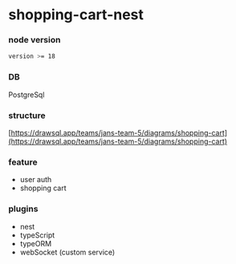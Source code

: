 # shopping-cart-nest

### node version

```bash
version >= 18
```

### DB

PostgreSql

### structure

[https://drawsql.app/teams/jans-team-5/diagrams/shopping-cart](https://drawsql.app/teams/jans-team-5/diagrams/shopping-cart)

### feature

- user auth
- shopping cart

### plugins

- nest
- typeScript
- typeORM
- webSocket (custom service)
